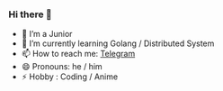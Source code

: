 ### Hi there 👋


- 🔭 I’m a Junior
- 🌱 I’m currently learning Golang / Distributed System
- 📫 How to reach me:  [Telegram](https://t.me/seefs_cn)
- 😄 Pronouns: he / him
- ⚡ Hobby : Coding / Anime
